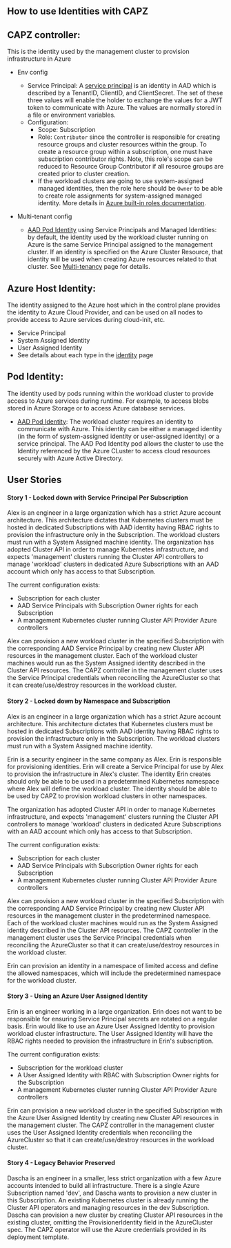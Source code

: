 ## How to use Identities with CAPZ

## CAPZ controller: 
This is the identity used by the management cluster to provision infrastructure in Azure
 - Env config
   - Service Principal: A [service principal](https://docs.microsoft.com/en-us/azure/active-directory/develop/app-objects-and-service-principals) is an identity in AAD which is described by a TenantID, ClientID, and ClientSecret. The set of these three values will enable the holder to exchange the values for a JWT token to communicate with Azure. The values are normally stored in a file or environment variables.
   - Configuration:
      - Scope: Subscription
      - Role: `Contributor` since the controller is responsible for creating resource groups and cluster resources within the group. To create a resource group within a subscription, one must have subscription contributor rights. Note, this role's scope can be reduced to Resource Group Contributor if all resource groups are created prior to cluster creation.
      - If the workload clusters are going to use system-assigned managed identities, then the role here should be `Owner` to be able to create role assignments for system-assigned managed identity.
More details in [Azure built-in roles documentation](https://docs.microsoft.com/en-us/azure/role-based-access-control/built-in-roles).

 - Multi-tenant config
   - [AAD Pod Identity](https://azure.github.io/aad-pod-identity/) using Service Principals and Managed Identities: by default, the identity used by the workload cluster running on Azure is the same Service Principal assigned to the management cluster. If an identity is specified on the Azure Cluster Resource, that identity will be used when creating Azure resources related to that cluster. See [Multi-tenancy](multitenancy.md) page for details.

## Azure Host Identity:
The identity assigned to the Azure host which in the control plane provides the identity to Azure Cloud Provider, and can be used on all nodes to provide access to Azure services during cloud-init, etc.
 - Service Principal
 - System Assigned Identity
 - User Assigned Identity
 - See details about each type in the [identity](identity.md) page

## Pod Identity:
The identity used by pods running within the workload cluster to provide access to Azure services during runtime. For example, to access blobs stored in Azure Storage or to access Azure database services.
 - [AAD Pod Identity](https://azure.github.io/aad-pod-identity/): The workload cluster requires an identity to communicate with Azure. This identity can be either a managed identity (in the form of system-assigned identity or user-assigned identity) or a service principal. The AAD Pod Identity pod allows the cluster to use the Identity referenced by the Azure CLuster to access cloud resources securely with Azure Active Directory.

## User Stories

#### Story 1 - Locked down with Service Principal Per Subscription

Alex is an engineer in a large organization which has a strict Azure account architecture. This architecture dictates that Kubernetes clusters must be hosted in dedicated Subscriptions with AAD identity having RBAC rights to provision the infrastructure only in the Subscription. The workload clusters must run with a System Assigned machine identity. The organization has adopted Cluster API 
in order to manage Kubernetes infrastructure, and expects 'management' clusters running the Cluster API controllers to manage 'workload' clusters in dedicated Azure Subscriptions with an AAD account which only has access to that Subscription.

The current configuration exists:
* Subscription for each cluster
* AAD Service Principals with Subscription Owner rights for each Subscription
* A management Kubernetes cluster running Cluster API Provider Azure controllers

Alex can provision a new workload cluster in the specified Subscription with the corresponding AAD Service Principal by creating new Cluster API resources in the management cluster. Each of the workload cluster machines would run as the System Assigned identity described in the Cluster API resources. The CAPZ controller in the management cluster uses the Service Principal credentials when reconciling the AzureCluster so that it can create/use/destroy resources in the workload cluster.

#### Story 2 - Locked down by Namespace and Subscription

Alex is an engineer in a large organization which has a strict Azure account architecture. This architecture dictates that Kubernetes clusters must be hosted in dedicated Subscriptions with AAD identity having RBAC rights to provision the infrastructure only in the Subscription. The workload clusters must run with a System Assigned machine identity.

Erin is a security engineer in the same company as Alex. Erin is responsible for provisioning identities. Erin will create a Service Principal for use by Alex to provision the infrastructure in Alex's cluster. The identity Erin creates should only be able to be used in a predetermined Kubernetes namespace where Alex will define the workload cluster. The identity should be able to be used by CAPZ to provision workload clusters in other namespaces.

The organization has adopted Cluster API in order to manage Kubernetes infrastructure, and expects 'management' clusters running the Cluster
API controllers to manage 'workload' clusters in dedicated Azure Subscriptions with an AAD account which only has access to that Subscription.

The current configuration exists:
* Subscription for each cluster
* AAD Service Principals with Subscription Owner rights for each Subscription
* A management Kubernetes cluster running Cluster API Provider Azure controllers

Alex can provision a new workload cluster in the specified Subscription with the corresponding AAD Service Principal by creating new Cluster API resources in the management cluster in the predetermined namespace. Each of the workload cluster machines would run as the System Assigned identity described in the Cluster API resources. The CAPZ controller in the management cluster uses the Service Principal credentials when reconciling the AzureCluster so that it can 
create/use/destroy resources in the workload cluster.

Erin can provision an identity in a namespace of limited access and define the allowed namespaces, which will include the predetermined namespace for the workload cluster.

#### Story 3 - Using an Azure User Assigned Identity

Erin is an engineer working in a large organization. Erin does not want to be responsible for ensuring Service Principal secrets are rotated on a regular basis. Erin would like to use an Azure User Assigned Identity to provision workload cluster infrastructure. The User Assigned Identity will have the RBAC rights needed to provision the infrastructure in Erin's subscription.

The current configuration exists:
* Subscription for the workload cluster
* A User Assigned Identity with RBAC with Subscription Owner rights for the Subscription
* A management Kubernetes cluster running Cluster API Provider Azure controllers

Erin can provision a new workload cluster in the specified Subscription with the Azure User Assigned Identity by creating new Cluster API resources in the management cluster. The CAPZ controller in the management cluster uses the User Assigned Identity credentials when reconciling the AzureCluster so that it can create/use/destroy resources in the workload cluster.

#### Story 4 - Legacy Behavior Preserved

Dascha is an engineer in a smaller, less strict organization with a few Azure accounts intended to build all infrastructure. There is a single Azure Subscription named 'dev', and Dascha wants to provision a new cluster in this Subscription. An existing Kubernetes cluster is already running the Cluster API operators and managing resources in the dev Subscription. Dascha can provision a new cluster by creating Cluster API resources in the existing cluster, omitting the ProvisionerIdentity field in the AzureCluster spec. The CAPZ operator will use the Azure credentials provided in its deployment template.


